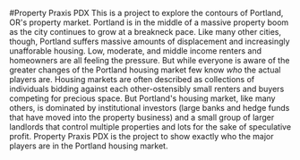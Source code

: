 #Property Praxis PDX
This is a project to explore the contours of Portland, OR's property market. Portland is in the middle of a massive property boom as the city continues to grow at a breakneck pace. Like many other cities, though, Portland suffers massive amounts of displacement and increasingly unafforable housing. Low, moderate, and middle income renters and homeowners are all feeling the pressure. But while everyone is aware of the greater changes of the Portland housing market few know *who* the actual players are. Housing markets are often described as collections of individuals bidding against each other-ostensibly small renters and buyers competing for precious space. But Portland's housing market, like many others, is dominated by institutional investors (large banks and hedge funds that have moved into the property business) and a small group of larger landlords that control multiple properties and lots for the sake of speculative profit. Property Praxis PDX is the project to show exactly who the major players are in the Portland housing market. 
